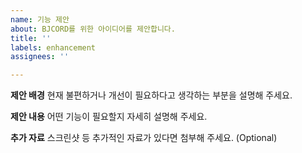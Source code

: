 ```yaml
---
name: 기능 제안
about: BJCORD를 위한 아이디어를 제안합니다.
title: ''
labels: enhancement
assignees: ''

---
```


**제안 배경**
현재 불편하거나 개선이 필요하다고 생각하는 부분을 설명해 주세요.

**제안 내용**
어떤 기능이 필요할지 자세히 설명해 주세요.

**추가 자료**
스크린샷 등 추가적인 자료가 있다면 첨부해 주세요. (Optional)
